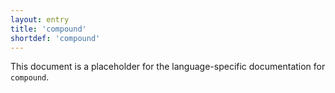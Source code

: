 ```yaml
---
layout: entry
title: 'compound'
shortdef: 'compound'
---
```


This document is a placeholder for the language-specific documentation
for `compound`.
